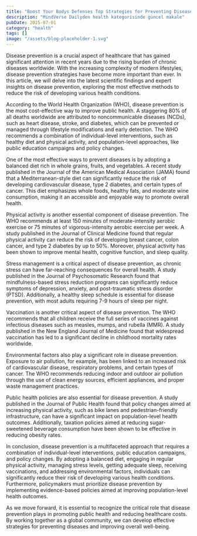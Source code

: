 ```yaml
---
title: "Boost Your Bodys Defenses Top Strategies for Preventing Disease and Staying Healthy for Life"
description: "MindVerse Dailyden health kategorisinde güncel makale"
pubDate: 2025-07-01
category: "health"
tags: []
image: "/assets/blog-placeholder-1.svg"
---
```


Disease prevention is a crucial aspect of healthcare that has gained significant attention in recent years due to the rising burden of chronic diseases worldwide. With the increasing complexity of modern lifestyles, disease prevention strategies have become more important than ever. In this article, we will delve into the latest scientific findings and expert insights on disease prevention, exploring the most effective methods to reduce the risk of developing various health conditions.

According to the World Health Organization (WHO), disease prevention is the most cost-effective way to improve public health. A staggering 80% of all deaths worldwide are attributed to noncommunicable diseases (NCDs), such as heart disease, stroke, and diabetes, which can be prevented or managed through lifestyle modifications and early detection. The WHO recommends a combination of individual-level interventions, such as healthy diet and physical activity, and population-level approaches, like public education campaigns and policy changes.

One of the most effective ways to prevent diseases is by adopting a balanced diet rich in whole grains, fruits, and vegetables. A recent study published in the Journal of the American Medical Association (JAMA) found that a Mediterranean-style diet can significantly reduce the risk of developing cardiovascular disease, type 2 diabetes, and certain types of cancer. This diet emphasizes whole foods, healthy fats, and moderate wine consumption, making it an accessible and enjoyable way to promote overall health.

Physical activity is another essential component of disease prevention. The WHO recommends at least 150 minutes of moderate-intensity aerobic exercise or 75 minutes of vigorous-intensity aerobic exercise per week. A study published in the Journal of Clinical Medicine found that regular physical activity can reduce the risk of developing breast cancer, colon cancer, and type 2 diabetes by up to 50%. Moreover, physical activity has been shown to improve mental health, cognitive function, and sleep quality.

Stress management is a critical aspect of disease prevention, as chronic stress can have far-reaching consequences for overall health. A study published in the Journal of Psychosomatic Research found that mindfulness-based stress reduction programs can significantly reduce symptoms of depression, anxiety, and post-traumatic stress disorder (PTSD). Additionally, a healthy sleep schedule is essential for disease prevention, with most adults requiring 7-9 hours of sleep per night.

Vaccination is another critical aspect of disease prevention. The WHO recommends that all children receive the full series of vaccines against infectious diseases such as measles, mumps, and rubella (MMR). A study published in the New England Journal of Medicine found that widespread vaccination has led to a significant decline in childhood mortality rates worldwide.

Environmental factors also play a significant role in disease prevention. Exposure to air pollution, for example, has been linked to an increased risk of cardiovascular disease, respiratory problems, and certain types of cancer. The WHO recommends reducing indoor and outdoor air pollution through the use of clean energy sources, efficient appliances, and proper waste management practices.

Public health policies are also essential for disease prevention. A study published in the Journal of Public Health found that policy changes aimed at increasing physical activity, such as bike lanes and pedestrian-friendly infrastructure, can have a significant impact on population-level health outcomes. Additionally, taxation policies aimed at reducing sugar-sweetened beverage consumption have been shown to be effective in reducing obesity rates.

In conclusion, disease prevention is a multifaceted approach that requires a combination of individual-level interventions, public education campaigns, and policy changes. By adopting a balanced diet, engaging in regular physical activity, managing stress levels, getting adequate sleep, receiving vaccinations, and addressing environmental factors, individuals can significantly reduce their risk of developing various health conditions. Furthermore, policymakers must prioritize disease prevention by implementing evidence-based policies aimed at improving population-level health outcomes.

As we move forward, it is essential to recognize the critical role that disease prevention plays in promoting public health and reducing healthcare costs. By working together as a global community, we can develop effective strategies for preventing diseases and improving overall well-being.